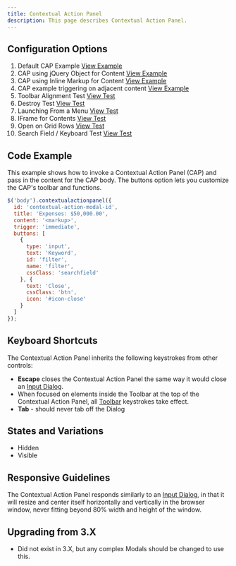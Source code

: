 ```yaml
---
title: Contextual Action Panel
description: This page describes Contextual Action Panel.
---
```


## Configuration Options

1. Default CAP Example [View Example]( ../components/contextualactionpanel/example-index)
2. CAP using jQuery Object for Content [View Example]( ../components/contextualactionpanel/example-jquery)
3. CAP using Inline Markup for Content [View Example]( ../components/contextualactionpanel/example-markup)
3. CAP example triggering on adjacent content [View Example]( ../components/contextualactionpanel/example-trigger)
4. Toolbar Alignment Test [View Test]( /component/contextualactionpanel/test-alignment)
5. Destroy Test [View Test]( ../components/contextualactionpanel/test-destroy)
6. Launching From a Menu [View Test]( ../components/contextualactionpanel/test-from-menu)
7. IFrame for Contents [View Test]( ../components/contextualactionpanel/test-iframe)
8. Open on Grid Rows [View Test]( ../components/contextualactionpanel/test-trigger-immediate)
9. Search Field / Keyboard Test [View Test]( ../components/contextualactionpanel/test-searchfield)

## Code Example

This example shows how to invoke a Contextual Action Panel (CAP) and pass in the content for the CAP body. The buttons option lets you customize the CAP's toolbar and functions.

```javascript
$('body').contextualactionpanel({
  id: 'contextual-action-modal-id',
  title: 'Expenses: $50,000.00',
  content: '<markup>',
  trigger: 'immediate',
  buttons: [
    {
      type: 'input',
      text: 'Keyword',
      id: 'filter',
      name: 'filter',
      cssClass: 'searchfield'
    }, {
      text: 'Close',
      cssClass: 'btn',
      icon: '#icon-close'
    }
  ]
});
```

## Keyboard Shortcuts

The Contextual Action Panel inherits the following keystrokes from other controls:

-   **Escape** closes the Contextual Action Panel the same way it would close an [Input Dialog](https://soho.infor.com/index.php?p=component/input-dialog).
-   When focused on elements inside the Toolbar at the top of the Contextual Action Panel, all [Toolbar](https://soho.infor.com/index.php?p=component/toolbar) keystrokes take effect.
- **Tab** - should never tab off the Dialog

## States and Variations

-   Hidden
-   Visible

## Responsive Guidelines

The Contextual Action Panel responds similarly to an [Input Dialog](https://soho.infor.com/index.php?p=component/input-dialog), in that it will resize and center itself horizontally and vertically in the browser window, never fitting beyond 80% width and height of the window.

## Upgrading from 3.X

-   Did not exist in 3.X, but any complex Modals should be changed to use this.
